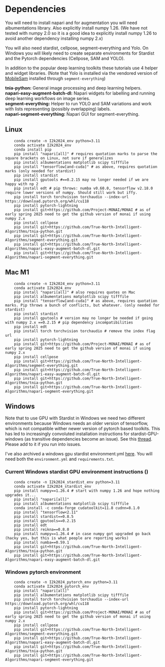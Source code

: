 # Dependencies

You will need to install napari and for augmentation you will need albumentations library.  Also explicitly install numpy 1.26.  (We have not tested with numpy 2.0 so it is a good idea to explicitly install numpy 1.26 to avoid another dependency installing numpy 2.x)

You will also need stardist, cellpose, segment-everything and Yolo.  On Windows you will likely need to create separate environments for Stardist and the Pytorch dependencies (Cellpose, SAM and YOLO).

In addition to the popular deep learning toolkits these tutorials use 4 helper and widget libraries.  (Note that Yolo is installed via the vendored version of [MobileSam](https://github.com/ChaoningZhang/MobileSAM) installed through ```segment-everything```)

**tnia-python:** General image processing and deep learning helpers.  
**napari-easy-augment-batch-dl:**  Napari widgets for labelling and running deep learning workflows on image series.  
**segment-everything:**  Helper to run YOLO and SAM variations and work with lists representing (possibly overlapping) labels.  
**napari-segment-everything:**  Napari GUI for segment-everything. 


## Linux

```
    conda create -n I2k2024_env python=3.11
    conda activate I2k2024_env
    conda install pip
    pip install "napari[all]" # requires quotation marks to parse the square brackets on Linux, not sure if generalizes
    pip install albumentations matplotlib scipy tifffile 
    pip install "tensorflow[and-cuda]" # as above, requires quotation marks (only needed for stardist)
    pip install stardist 
    pip install gputools #==0.2.15 may no longer needed if we are happy with np 2
    pip install edt # pip throws: numba v0.60.0, tensorflow v2.18.0 require lower versions of numpy. Should still work but iffy.
    pip install torch torchvision torchaudio --index-url https://download.pytorch.org/whl/cu118
    pip install pytorch-lightning
    pip install git+https://github.com/Project-MONAI/MONAI # as of early spring 2025 need to get the github version of monai if using numpy 2.x 
    pip install cellpose
    pip install git+https://github.com/True-North-Intelligent-Algorithms/tnia-python.git 
    pip install git+https://github.com/True-North-Intelligent-Algorithms/segment-everything.git
    pip install git+https://github.com/True-North-Intelligent-Algorithms/napari-easy-augment-batch-dl.git
    pip install git+https://github.com/True-North-Intelligent-Algorithms/napari-segment-everything.git
```

## Mac M1

```
    conda create -n I2k2024_env python=3.11
    conda activate I2k2024_env
    pip install "napari[all]" # also requires quotes on Mac
    pip install albumentations matplotlib scipy tifffile 
    pip install "tensorflow[and-cuda]" # as above, requires quotation marks. Pip throws a bunch of conflicts, but whatever. (only needed for stardist)
    pip install stardist
    pip install gputools # version may no longer be needed if going with numpy 2.x ==0.2.15 # pip dependency incompatibilities
    pip install edt 
    pip install torch torchvision torchaudio # remove the index flag url
    pip install pytorch-lightning
    pip install git+https://github.com/Project-MONAI/MONAI # as of early spring 2025 need to get the github version of monai if using numpy 2.x 
    pip install cellpose
    pip install git+https://github.com/True-North-Intelligent-Algorithms/segment-everything.git
    pip install git+https://github.com/True-North-Intelligent-Algorithms/napari-easy-augment-batch-dl.git
    pip install git+https://github.com/True-North-Intelligent-Algorithms/tnia-python.git 
    pip install git+https://github.com/True-North-Intelligent-Algorithms/napari-segment-everything.git
```

## Windows 

Note that to use GPU with Stardist in Windows we need two different environments because Windows needs an older version of tensorflow, which is not compatible wither newer version of pytorch based toolkits.   This has led to increasingly convoluted installation instructions for stardist-GPU-windows (as transitive dependencies become an issue).  See this [thread](https://forum.image.sc/t/difficulty-installing-stardist-tensorflow-gputools-with-anaconda/104305/15).  Please add to it if you run into issues. 

I've also archived a windows gpu stardist environment.yml [here](https://github.com/True-North-Intelligent-Algorithms/notebooks-and-napari-widgets-for-dl/tree/main/dependencies/windows_stardist).  You will need both the ```environment.yml``` and ```requirements.txt```.  

### Current Windows stardist GPU environment instructions ()

```
    conda create -n I2k2024_stardist_env python=3.11
    conda activate I2k2024_stardist_env
    pip install numpy==1.26.4 # start with numpy 1.26 and hope nothing upgrades it...
    pip install "napari[all]"
    pip install albumentations matplotlib scipy tifffile 
    conda install -c conda-forge cudatoolkit=11.8 cudnn=8.1.0
    pip install "tensorflow<2.11"
    pip install stardist==0.8.5
    pip install gputools==0.2.15
    pip install edt
    pip install reikna==0.8.0 
    pip install numpy==1.26.4 # in case numpy got upgraded go back (hacky yes, but this is what people are reporting works)
    pip install numba==0.59.1
    pip install git+https://github.com/True-North-Intelligent-Algorithms/tnia-python.git 
    pip install git+https://github.com/True-North-Intelligent-Algorithms/napari-easy-augment-batch-dl.git
```

### Windows pytorch environment

```
    conda create -n I2k2024_pytorch_env python=3.11
    conda activate I2k2024_pytorch_env
    pip install "napari[all]"
    pip install albumentations matplotlib scipy tifffile 
    pip install torch torchvision torchaudio --index-url https://download.pytorch.org/whl/cu118
    pip install pytorch-lightning
    pip install git+https://github.com/Project-MONAI/MONAI # as of early spring 2025 need to get the github version of monai if using numpy 2.x 
    pip install cellpose
    pip install git+https://github.com/True-North-Intelligent-Algorithms/segment-everything.git
    pip install git+https://github.com/True-North-Intelligent-Algorithms/napari-easy-augment-batch-dl.git
    pip install git+https://github.com/True-North-Intelligent-Algorithms/tnia-python.git 
    pip install git+https://github.com/True-North-Intelligent-Algorithms/napari-segment-everything.git
```
